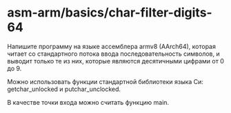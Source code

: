 # asm-arm/basics/char-filter-digits-64

Напишите программу на языке ассемблера armv8 (AArch64), которая читает со стандартного потока ввода последовательность символов, и выводит только те из них, которые являются десятичными цифрами от 0 до 9.

Можно использовать функции стандартной библиотеки языка Си: getchar_unlocked и putchar_unclocked.

В качестве точки входа можно считать функцию main.

